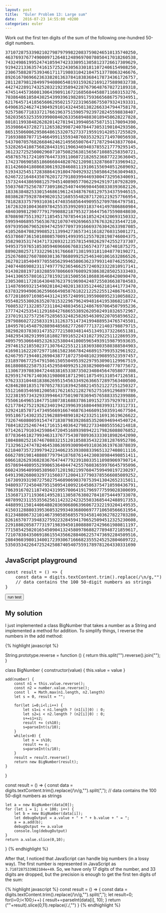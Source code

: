 ```yaml
---
layout: post
title:  "Euler Problem 13: Large sum"
date:   2016-07-23 14:55:00 +0200
categories: euler
---
```

Work out the first ten digits of the sum of the following one-hundred 50-digit numbers.

<pre id="digits">
37107287533902102798797998220837590246510135740250,
46376937677490009712648124896970078050417018260538,
74324986199524741059474233309513058123726617309629,
91942213363574161572522430563301811072406154908250,
23067588207539346171171980310421047513778063246676,
89261670696623633820136378418383684178734361726757,
28112879812849979408065481931592621691275889832738,
44274228917432520321923589422876796487670272189318,
47451445736001306439091167216856844588711603153276,
70386486105843025439939619828917593665686757934951,
62176457141856560629502157223196586755079324193331,
64906352462741904929101432445813822663347944758178,
92575867718337217661963751590579239728245598838407,
58203565325359399008402633568948830189458628227828,
80181199384826282014278194139940567587151170094390,
35398664372827112653829987240784473053190104293586,
86515506006295864861532075273371959191420517255829,
71693888707715466499115593487603532921714970056938,
54370070576826684624621495650076471787294438377604,
53282654108756828443191190634694037855217779295145,
36123272525000296071075082563815656710885258350721,
45876576172410976447339110607218265236877223636045,
17423706905851860660448207621209813287860733969412,
81142660418086830619328460811191061556940512689692,
51934325451728388641918047049293215058642563049483,
62467221648435076201727918039944693004732956340691,
15732444386908125794514089057706229429197107928209,
55037687525678773091862540744969844508330393682126,
18336384825330154686196124348767681297534375946515,
80386287592878490201521685554828717201219257766954,
78182833757993103614740356856449095527097864797581,
16726320100436897842553539920931837441497806860984,
48403098129077791799088218795327364475675590848030,
87086987551392711854517078544161852424320693150332,
59959406895756536782107074926966537676326235447210,
69793950679652694742597709739166693763042633987085,
41052684708299085211399427365734116182760315001271,
65378607361501080857009149939512557028198746004375,
35829035317434717326932123578154982629742552737307,
94953759765105305946966067683156574377167401875275,
88902802571733229619176668713819931811048770190271,
25267680276078003013678680992525463401061632866526,
36270218540497705585629946580636237993140746255962,
24074486908231174977792365466257246923322810917141,
91430288197103288597806669760892938638285025333403,
34413065578016127815921815005561868836468420090470,
23053081172816430487623791969842487255036638784583,
11487696932154902810424020138335124462181441773470,
63783299490636259666498587618221225225512486764533,
67720186971698544312419572409913959008952310058822,
95548255300263520781532296796249481641953868218774,
76085327132285723110424803456124867697064507995236,
37774242535411291684276865538926205024910326572967,
23701913275725675285653248258265463092207058596522,
29798860272258331913126375147341994889534765745501,
18495701454879288984856827726077713721403798879715,
38298203783031473527721580348144513491373226651381,
34829543829199918180278916522431027392251122869539,
40957953066405232632538044100059654939159879593635,
29746152185502371307642255121183693803580388584903,
41698116222072977186158236678424689157993532961922,
62467957194401269043877107275048102390895523597457,
23189706772547915061505504953922979530901129967519,
86188088225875314529584099251203829009407770775672,
11306739708304724483816533873502340845647058077308,
82959174767140363198008187129011875491310547126581,
97623331044818386269515456334926366572897563400500,
42846280183517070527831839425882145521227251250327,
55121603546981200581762165212827652751691296897789,
32238195734329339946437501907836945765883352399886,
75506164965184775180738168837861091527357929701337,
62177842752192623401942399639168044983993173312731,
32924185707147349566916674687634660915035914677504,
99518671430235219628894890102423325116913619626622,
73267460800591547471830798392868535206946944540724,
76841822524674417161514036427982273348055556214818,
97142617910342598647204516893989422179826088076852,
87783646182799346313767754307809363333018982642090,
10848802521674670883215120185883543223812876952786,
71329612474782464538636993009049310363619763878039,
62184073572399794223406235393808339651327408011116,
66627891981488087797941876876144230030984490851411,
60661826293682836764744779239180335110989069790714,
85786944089552990653640447425576083659976645795096,
66024396409905389607120198219976047599490197230297,
64913982680032973156037120041377903785566085089252,
16730939319872750275468906903707539413042652315011,
94809377245048795150954100921645863754710598436791,
78639167021187492431995700641917969777599028300699,
15368713711936614952811305876380278410754449733078,
40789923115535562561142322423255033685442488917353,
44889911501440648020369068063960672322193204149535,
41503128880339536053299340368006977710650566631954,
81234880673210146739058568557934581403627822703280,
82616570773948327592232845941706525094512325230608,
22918802058777319719839450180888072429661980811197,
77158542502016545090413245809786882778948721859617,
72107838435069186155435662884062257473692284509516,
20849603980134001723930671666823555245252804609722,
53503534226472524250874054075591789781264330331690
</pre>

## JavaScript playground
<pre class="edit">
const result = () => {
    const data = digits.textContent.trim().replace(/\n/g,"").split(",");
    // data contains the 100 50-digit numbers as strings
}
</pre>
<button class="test" id="buttonTest0"> run test </button>
<script type="text/html" class="test" id="test0">
(result() == "5537376230")
</script>

## My solution

<div class="spoiler">

<p>I just implemented a class BigNumber that takes a number as a String and implemented a method for addition.
To simplify things, I reverse the numbers in the add method:</p>

{% highlight javascript %}

String.prototype.reverse = function () {
    return this.split("").reverse().join("");
}

class BigNumber {
    constructor(value) {
        this.value = value
    }

    add(number) {
        const n1 = this.value.reverse();
        const n2 = number.value.reverse();
        const l  = Math.max(n1.length, n2.length)
        let s = 0, result = "";
        
        for(let i=0;i<l;i++) {
            let s1=i < n1.length ? (n1[i]|0) : 0;
            let s2=i < n2.length ? (n2[i]|0) : 0;
            s+=s1+s2;
            result += (s%10);
            s=parseInt(s/10);
        }
        while(s>0) {
            let n = s%10;
            result += n;
            s=parseInt(s/10);
        }
        result = result.reverse()
        return new BigNumber(result);
    }
}

const result = () => {
    const data = digits.textContent.trim().replace(/\n/g,"").split(",");
    // data contains the 100 50-digit numbers as strings
    
    let a = new BigNumber(data[0]);
    for (let i = 1; i < 100; i++) {
        let b = new BigNumber(data[i]);
        let debugOutput = a.value + " + " + b.value + " = "; 
        a = a.add(b);
        debugOutput += a.value
        console.log(debugOutput)
    }
    return a.value.slice(0,10);
}
{% endhighlight %}

<p>After that, I noticed that JavaScript can handle big numbers (in a lossy way). The first number is represented in JavaScript as <code>3.7107287533902104e+49</code>.
So, we have only 17 digits of the number, and 33 digits are dropped, but the precision is enough to get the first ten digits of the sum:</p>

{% highlight javascript %}
const result = () => {
    const data = digits.textContent.trim().replace(/\n/g,"").split(",");
    let result=0;
    for(i=0;i<100;i++) {
        result+=parseInt(data[i], 10);
    }
    return (""+result).slice(0,11).replace(/\./,"")
}
{% endhighlight %}

</div>
